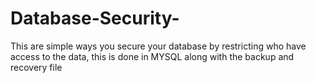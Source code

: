# Database-Security-

This are simple ways you secure your database by restricting who have access to the data, this is done in MYSQL along with the backup and recovery file 

